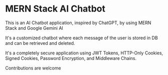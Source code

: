 # MERN Stack AI Chatbot

This is an AI Chatbot application, inspired by ChatGPT, by using MERN Stack and Google Gemini AI

It's a customized chatbot where each message of the user is stored in DB and can be retrieved and deleted.

It's a completely secure application using JWT Tokens, HTTP-Only Cookies, Signed Cookies, Password Encryption, and Middleware Chains.

Contributions are welcome
